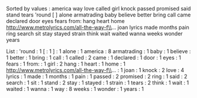 Sorted by values :
america way love called girl knock passed promised said stand tears 'round [ ] alone armatrading baby believe better bring call came declared door eyes fears from: hang heart home http://www.metrolyrics.com/all-the-way-f\\... joan lyrics made months pain ring search sit stay stayed strain think wait waited wanna weeks wonder years 

List :
'round : 1
[ : 1
] : 1
alone : 1
america : 8
armatrading : 1
baby : 1
believe : 1
better : 1
bring : 1
call : 1
called : 2
came : 1
declared : 1
door : 1
eyes : 1
fears : 1
from: : 1
girl : 2
hang : 1
heart : 1
home : 1
http://www.metrolyrics.com/all-the-way-f\\... : 1
joan : 1
knock : 2
love : 4
lyrics : 1
made : 1
months : 1
pain : 1
passed : 2
promised : 2
ring : 1
said : 2
search : 1
sit : 1
stand : 2
stay : 1
stayed : 1
strain : 1
tears : 2
think : 1
wait : 1
waited : 1
wanna : 1
way : 8
weeks : 1
wonder : 1
years : 1
